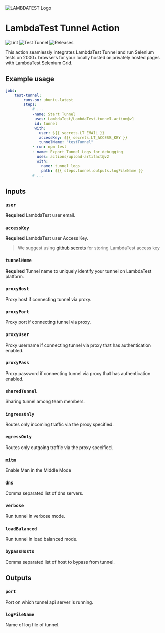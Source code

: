 ![LAMBDATEST Logo](http://labs.lambdatest.com/images/fills-copy.svg)
# LambdaTest Tunnel Action

![Lint](https://img.shields.io/github/workflow/status/LambdaTest/LambdaTest-tunnel-action/lint?label=LINT&style=for-the-badge&logo=github)
![Test Tunnel](https://img.shields.io/github/workflow/status/LambdaTest/LambdaTest-tunnel-action/Test%20Tunnel?logo=github&style=for-the-badge&label=Test%20Tunnel)
![Releases](https://img.shields.io/github/v/release/LambdaTest/LambdaTest-tunnel-action?logo=github&style=for-the-badge)


This action seamlessly integrates LambdaTest Tunnel and
run Selenium tests on 2000+ browsers for your locally hosted or
privately hosted pages with LambdaTest Selenium Grid.

## Example usage

```yaml
jobs:
    test-tunnel:
        runs-on: ubuntu-latest
        steps:
            # ...
            -name: Start Tunnel
             uses: LambdaTest/LambdaTest-tunnel-action@v1
             id: tunnel
             with:
               user: ${{ secrets.LT_EMAIL }}
               accessKey: ${{ secrets.LT_ACCESS_KEY }}
               tunnelName: "testTunnel"
            - run: npm test
            - name: Export Tunnel Logs for debugging
              uses: actions/upload-artifact@v2
              with:
                name: tunnel_logs
                path: ${{ steps.tunnel.outputs.logFileName }}
            # ...
```

## Inputs

### `user`

**Required** LambdaTest user email.

### `accessKey`

**Required** LambdaTest user Access Key.
> We suggest using [github secrets](https://help.github.com/en/actions/configuring-and-managing-workflows/creating-and-storing-encrypted-secrets) for storing LambdaTest access key

### `tunnelName`

**Required** Tunnel name to uniquely identify your tunnel on LambdaTest platform.

### `proxyHost`

Proxy host if connecting tunnel via proxy.

### `proxyPort`

Proxy port if connecting tunnel via proxy.

### `proxyUser`

Proxy username if connecting tunnel via proxy that has authentication enabled.

### `proxyPass`

Proxy password if connecting tunnel via proxy that has authentication enabled.

### `sharedTunnel`

Sharing tunnel among team members.

### `ingressOnly`

Routes only incoming traffic via the proxy specified.

### `egressOnly`

Routes only outgoing traffic via the proxy specified.

### `mitm`

Enable Man in the Middle Mode

### `dns`

Comma separated list of dns servers.

### `verbose`

Run tunnel in verbose mode.

### `loadBalanced`

Run tunnel in load balanced mode.

### `bypassHosts`

Comma separated list of host to bypass from tunnel.

## Outputs

### `port`

Port on which tunnel api server is running.

### `logFileName`

Name of log file of tunnel.

